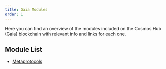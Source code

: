 ```yaml
---
title: Gaia Modules
order: 1
---
```


Here you can find an overview of the modules included on the Cosmos Hub (Gaia) blockchain with relevant info and
links for each one.

## Module List

- [Metaprotocols](./metaprotocols.md)
